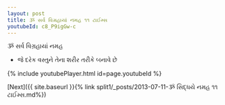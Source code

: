 ```yaml
---
layout: post
title: ૐ સર્વ વિગ્રહાયાં નમહ ૧૧ ટાઈમ્સ
youtubeId: c8_P9igGw-c
---
```

 
 
 ૐ સર્વ વિગ્રહાયાં નમહ  
 
 -  જે દરેક વસ્તુને તેના શરીર તરીકે બનાવે છે 
 
  
 
  
 
 
 
 
 
 


{% include youtubePlayer.html id=page.youtubeId %}
 
[Next]({{ site.baseurl }}{% link  split1/_posts/2013-07-11-ૐ સિદ્ધયે નમહ ૧૧ ટાઈમ્સ.md%})
 
